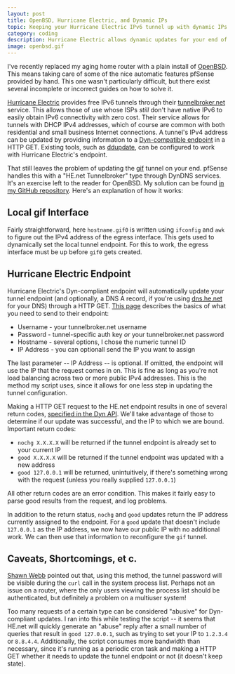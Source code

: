 ```yaml
---
layout: post
title: OpenBSD, Hurricane Electric, and Dynamic IPs
topic: Keeping your Hurricane Electric IPv6 tunnel up with dynamic IPs
category: coding
description: Hurricane Electric allows dynamic updates for your end of the IPv6 tunnel, but OpenBSD needs to be made aware of the changes too. Here's a simple script to accomplish that.
image: openbsd.gif
---
```


I've recently replaced my aging home router with a plain install of [OpenBSD](http://www.openbsd.org). This means taking care of some of the nice automatic features pfSense provided by hand. This one wasn't particularly difficult, but there exist several incomplete or incorrect guides on how to solve it.

[Hurricane Electric](https://www.he.net) provides free IPv6 tunnels through their [tunnelbroker.net](https://www.tunnelbroker.net) service. This allows those of use whose ISPs *still* don't have native IPv6 to easily obtain IPv6 connectivity with zero cost. Their service allows for tunnels with DHCP IPv4 addresses, which of course are common with both residential and small business Internet connections. A tunnel's IPv4 address can be updated by providing information to a [Dyn-compatible endpoint](https://help.dyn.com/remote-access-api/) in a HTTP GET. Existing tools, such as [ddupdate](https://code.google.com/p/umonkey-tools/wiki/ddupdate), can be configured to work with Hurricane Electric's endpoint.

That still leaves the problem of updating the [gif](http://www.openbsd.org/cgi-bin/man.cgi/OpenBSD-current/man4/gif.4) tunnel on your end. pfSense handles this with a "HE.net Tunnelbroker" type through DynDNS services. It's an exercise left to the reader for OpenBSD. My solution can be found [in my GitHub repository](https://github.com/chapmajs/Examples/blob/master/openbsd/update_he.sh). Here's an explanation of how it works:

Local gif Interface
-------------------

Fairly straightforward, here `hostname.gif0` is written using `ifconfig` and `awk` to figure out the IPv4 address of the egress interface. This gets used to dynamically set the local tunnel endpoint. For this to work, the egress interface must be up before `gif0` gets created.

Hurricane Electric Endpoint
---------------------------

Hurricane Electric's Dyn-compliant endpoint will automatically update your tunnel endpoint (and optionally, a DNS A record, if you're using [dns.he.net](https://dns.he.net) for your DNS) through a HTTP GET. [This page](https://forums.he.net/index.php?topic=1994.0) describes the basics of what you need to send to their endpoint:

* Username - your tunnelbroker.net username
* Password - tunnel-specific auth key *or* your tunnelbroker.net password
* Hostname - several options, I chose the numeric tunnel ID
* IP Address - you can optionall send the IP you want to assign

The last parameter -- IP Address -- is optional. If omitted, the endpoint will use the IP that the request comes in on. This is fine as long as you're not load balancing across two or more public IPv4 addresses. This is the method my script uses, since it allows for one less step in updating the tunnel configuration.

Making a HTTP GET request to the HE.net endpoint results in one of several return codes, [specified in the Dyn API](https://help.dyn.com/remote-access-api/return-codes/). We'll take advantage of those to determine if our update was successful, and the IP to which we are bound. Important return codes:

* `nochg X.X.X.X` will be returned if the tunnel endpoint is already set to your current IP
* `good X.X.X.X` will be returned if the tunnel endpoint was updated with a new address
* `good 127.0.0.1` will be returned, unintuitively, if there's something wrong with the request (unless you really supplied `127.0.0.1`)

All other return codes are an error condition. This makes it fairly easy to parse good results from the request, and log problems.

In addition to the return status, `nochg` and `good` updates return the IP address currently assigned to the endpoint. For a `good` update that doesn't include `127.0.0.1` as the IP address, we now have our public IP with no additional work. We can then use that information to reconfigure the `gif` tunnel.

Caveats, Shortcomings, et c.
----------------------------

[Shawn Webb](http://0xfeedface.org) pointed out that, using this method, the tunnel password will be visible during the `curl` call in the system process list. Perhaps not an issue on a router, where the only users viewing the process list should be authenticated, but definitely a problem on a multiuser system!

Too many requests of a certain type can be considered "abusive" for Dyn-compliant updates. I ran into this while testing the script -- it seems that HE.net will quickly generate an "abuse" reply after a small number of queries that result in `good 127.0.0.1`, such as trying to set your IP to `1.2.3.4` or `8.8.4.4`. Additionally, the script consumes more bandwidth than necessary, since it's running as a periodic cron task and making a HTTP GET whether it needs to update the tunnel endpoint or not (it doesn't keep state).